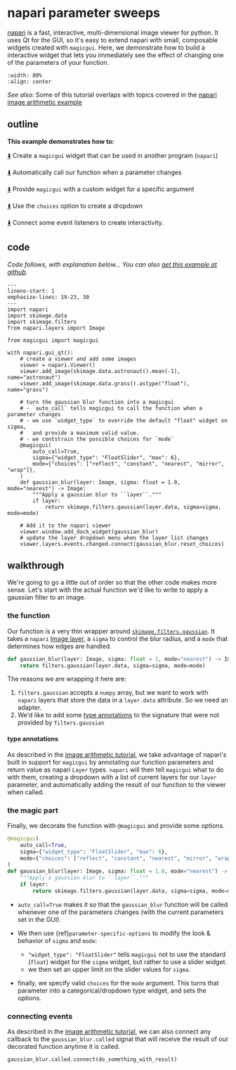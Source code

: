 # napari parameter sweeps

[napari](https://github.com/napari/napari) is a fast, interactive,
multi-dimensional image viewer for python.  It uses Qt for the GUI, so it's easy
to extend napari with small, composable widgets created with `magicgui`.  Here,
we demonstrate how to build a interactive widget that lets you immediately see
the effect of changing one of the parameters of your function.

```{image} ../../images/param_sweep.gif
:width: 80%
:align: center
```

*See also:* Some of this tutorial overlaps with topics covered in the [napari
image arithmetic example](napari_img_math)

## outline

**This example demonstrates how to:**

[⬇️](#the-magic-part) Create a `magicgui` widget that can be used in another
program (`napari`)

[⬇️](#the-magic-part) Automatically call our function when a parameter changes

[⬇️](#custom-widgets) Provide `magicgui` with a custom widget for a specific
argument

[⬇️](#the-magic-part) Use the `choices` option to create a dropdown


[⬇️](#connecting-events) Connect some event listeners to create interactivity.

## code

*Code follows, with explanation below... You can also [get this example at
github](https://github.com/napari/magicgui/blob/master/examples/napari_param_sweep.py).*

```{code-block} python
---
lineno-start: 1
emphasize-lines: 19-23, 30
---
import napari
import skimage.data
import skimage.filters
from napari.layers import Image

from magicgui import magicgui

with napari.gui_qt():
    # create a viewer and add some images
    viewer = napari.Viewer()
    viewer.add_image(skimage.data.astronaut().mean(-1), name="astronaut")
    viewer.add_image(skimage.data.grass().astype("float"), name="grass")

    # turn the gaussian blur function into a magicgui
    # - `auto_call` tells magicgui to call the function when a parameter changes
    # - we use `widget_type` to override the default "float" widget on sigma,
    #   and provide a maximum valid value.
    # - we contstrain the possible choices for `mode`
    @magicgui(
        auto_call=True,
        sigma={"widget_type": "FloatSlider", "max": 6},
        mode={"choices": ["reflect", "constant", "nearest", "mirror", "wrap"]},
    )
    def gaussian_blur(layer: Image, sigma: float = 1.0, mode="nearest") -> Image:
        """Apply a gaussian blur to ``layer``."""
        if layer:
            return skimage.filters.gaussian(layer.data, sigma=sigma, mode=mode)

    # Add it to the napari viewer
    viewer.window.add_dock_widget(gaussian_blur)
    # update the layer dropdown menu when the layer list changes
    viewer.layers.events.changed.connect(gaussian_blur.reset_choices)
```

## walkthrough

We're going to go a little out of order so that the other code makes more sense.  Let's
start with the actual function we'd like to write to apply a gaussian filter to an image.

### the function

Our function is a very thin wrapper around
[`skimage.filters.gaussian`](https://scikit-image.org/docs/dev/api/skimage.filters.html#skimage.filters.gaussian).
It takes a `napari` [Image
layer](https://napari.org/tutorials/fundamentals/image), a `sigma` to control
the blur radius, and a `mode` that determines how edges are handled.

```python
def gaussian_blur(layer: Image, sigma: float = 1, mode="nearest") -> Image:
    return filters.gaussian(layer.data, sigma=sigma, mode=mode)
```

The reasons we are wrapping it here are:

1. `filters.gaussian` accepts a `numpy` array, but we want to work with `napari` layers
   that store the data in a `layer.data` attribute. So we need an adapter.
2. We'd like to add some [type annotations](type-inference) to the
   signature that were not provided by `filters.gaussian`

#### type annotations

As described in the [image arithmetic tutorial](napari_img_math), we take
advantage of napari's built in support for `magicgui` by annotating our function
parameters and return value as napari `Layer` types.  `napari` will then tell
`magicgui` what to do with them, creating a dropdown with a list of current
layers for our `layer` parameter, and automatically adding the result of our
function to the viewer when called.

### the magic part

Finally, we decorate the function with `@magicgui` and provide some options.

```python
@magicgui(
    auto_call=True,
    sigma={"widget_type": "FloatSlider", "max": 6},
    mode={"choices": ["reflect", "constant", "nearest", "mirror", "wrap"]},
)
def gaussian_blur(layer: Image, sigma: float = 1.0, mode="nearest") -> Image:
    """Apply a gaussian blur to ``layer``."""
    if layer:
        return skimage.filters.gaussian(layer.data, sigma=sigma, mode=mode)
```

- `auto_call=True` makes it so that the `gaussian_blur` function will be called
  whenever one of the parameters changes (with the current parameters set in the
  GUI).
- We then use {ref}`parameter-specific-options` to modify the look & behavior of
  `sigma` and `mode`:

  - `"widget_type": "FloatSlider"` tells `magicgui` not to use the standard
        (`float`) widget for the `sigma` widget, but rather to use a slider widget.
  - we then set an upper limit on the slider values for `sigma`.

- finally, we specify valid `choices` for the `mode` argument.  This turns that
  parameter into a categorical/dropdown type widget, and sets the options.

### connecting events

As described in the [image arithmetic
tutorial](napari_img_math.html#connect-event-listeners-for-interactivity), we can
also connect any callback to the `gaussian_blur.called` signal that will receive
the result of our decorated function anytime it is called.

```python
gaussian_blur.called.connect(do_something_with_result)
```
